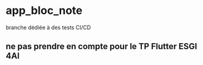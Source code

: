 # app_bloc_note

branche dédiée à des tests CI/CD

## ne pas prendre en compte pour le TP Flutter ESGI 4Al


